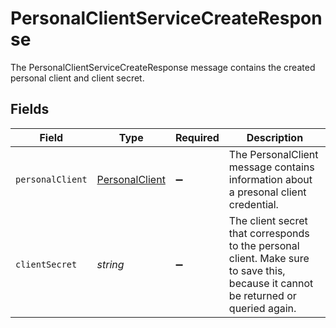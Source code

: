 # PersonalClientServiceCreateResponse

 The PersonalClientServiceCreateResponse message contains the created personal client and client secret.



## Fields

| Field                                                                                                                                | Type                                                                                                                                 | Required                                                                                                                             | Description                                                                                                                          |
| ------------------------------------------------------------------------------------------------------------------------------------ | ------------------------------------------------------------------------------------------------------------------------------------ | ------------------------------------------------------------------------------------------------------------------------------------ | ------------------------------------------------------------------------------------------------------------------------------------ |
| `personalClient`                                                                                                                     | [PersonalClient](../../models/shared/personalclient.md)                                                                              | :heavy_minus_sign:                                                                                                                   |  The PersonalClient message contains information about a presonal client credential.<br/>                                            |
| `clientSecret`                                                                                                                       | *string*                                                                                                                             | :heavy_minus_sign:                                                                                                                   |  The client secret that corresponds to the personal client. Make sure to save this, because it cannot be returned or queried again.<br/> |